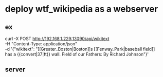 # deploy wtf_wikipedia as a webserver


## ex
curl -X POST http://192.168.1.229:13090/api/wikitext \
     -H "Content-Type: application/json" \
     -d '{"wikitext": "[[Greater_Boston|Boston]]s [[Fenway_Park|baseball field]] has a {{convert|37|ft}} wall. <ref>Field of our Fathers: By Richard Johnson</ref>"}'

## server

